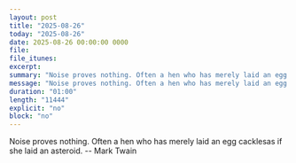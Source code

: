 ```yaml
---
layout: post
title: "2025-08-26"
today: "2025-08-26"
date: 2025-08-26 00:00:00 0000
file:
file_itunes:
excerpt:
summary: "Noise proves nothing. Often a hen who has merely laid an egg cacklesas if she laid an asteroid. -- Mark Twain"
message: "Noise proves nothing. Often a hen who has merely laid an egg cacklesas if she laid an asteroid. -- Mark Twain"
duration: "01:00"
length: "11444"
explicit: "no"
block: "no"
---
```

Noise proves nothing. Often a hen who has merely laid an egg cacklesas if she laid an asteroid. -- Mark Twain

